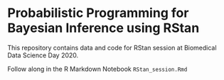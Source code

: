 # Probabilistic Programming for Bayesian Inference using RStan
This repository contains data and code for RStan session at Biomedical Data Science Day 2020.

Follow along in the R Markdown Notebook `RStan_session.Rmd`